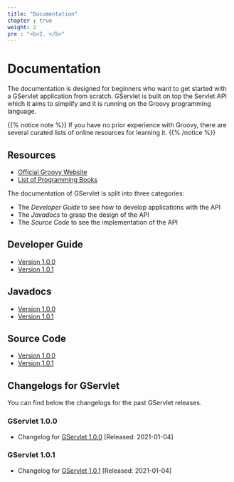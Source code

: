 ```yaml
---
title: "Documentation"
chapter : true
weight: 2
pre : "<b>2. </b>"
---
```


# Documentation

The documentation  is designed for beginners who want to get started with a GServlet application from scratch. GServlet is built on top the Servlet API which it aims to simplify and it is running on the Groovy programming language. 

{{% notice note %}}
If you have no prior experience with Groovy, there are several curated lists of online resources for learning it.
{{% /notice %}}

## Resources

* [Official Groovy Website](https://groovy-lang.org)
* [List of Programming Books](https://groovy-lang.org/learn.html#books)

The documentation of GServlet is split into three categories:

* The _Developer Guide_ to see how to develop applications with the API
* The _Javadocs_ to grasp the design of the API
* The _Source Code_ to see the implementation of the API

## Developer Guide

* [Version 1.0.0](/docs/1.0.0)
* [Version 1.0.1](/docs/1.0.1) 


## Javadocs

* [Version 1.0.0](/javadocs/1.0.0)
* [Version 1.0.1](/javadocs/1.0.1) 

## Source Code

* [Version 1.0.0](/sources/1.0.0)
* [Version 1.0.1](/sources/1.0.1)


## Changelogs for GServlet

You can find below the changelogs for the past GServlet releases.

### GServlet 1.0.0

* Changelog for [GServlet 1.0.0](/changelogs/1.0.0)  [Released: 2021-01-04]

### GServlet 1.0.1

* Changelog for [GServlet 1.0.1](/changelogs/1.0.1)  [Released: 2021-01-04]